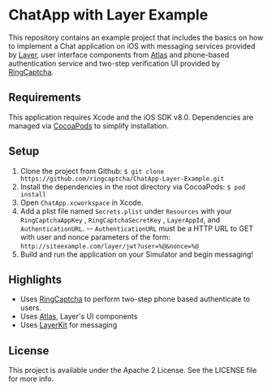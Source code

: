 # ChatApp with Layer Example

This repository contains an example project that includes the basics on how to implement a Chat application on iOS with messaging services provided by [Layer](https://layer.com), user interface components from [Atlas](https://github.com/layerhq/Atlas-iOS) and phone-based authentication service and two-step verification UI provided by [RingCaptcha](http://ringcaptcha.com).

## Requirements

This application requires Xcode and the iOS SDK v8.0. Dependencies are managed via [CocoaPods](http://cocoapods.org/) to simplify installation.

## Setup

1. Clone the project from Github: `$ git clone https://github.com/ringcaptcha/ChatApp-Layer-Example.git`
2. Install the dependencies in the root directory via CocoaPods: `$ pod install`
3. Open `ChatApp.xcworkspace` in Xcode.
4. Add a plist file named `Secrets.plist` under `Resources` with your `RingCaptchaAppKey` , `RingCaptchaSecretKey` , `LayerAppId`, and `AuthenticationURL`. -- `AuthenticationURL` must be a HTTP URL to GET with user and nonce parameters of the form: `http://siteexample.com/layer/jwt?user=%@&nonce=%@`
5. Build and run the application on your Simulator and begin messaging!

## Highlights

* Uses [RingCaptcha](https://github.com/ringcaptcha/ringcaptcha-ios) to perform two-step phone based authenticate to users.
* Uses [Atlas](https://atlas.layer.com), Layer's UI components
* Uses [LayerKit](https://layer.com) for messaging

## License

This project is available under the Apache 2 License. See the LICENSE file for more info.